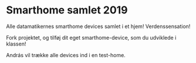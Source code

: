 # Smarthome samlet 2019

Alle datamatikernes smarthome devices samlet i et hjem! Verdenssensation!

Fork projektet, og tilføj dit eget smarthome-device, som du udviklede i klassen!

András vil trække alle devices ind i en test-home.
